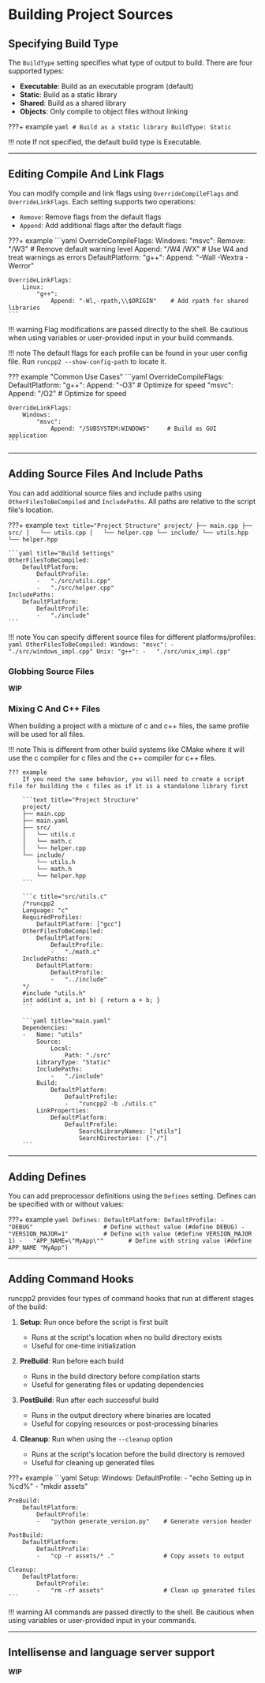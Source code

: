 # Building Project Sources

## Specifying Build Type

The `BuildType` setting specifies what type of output to build. There are four supported types:

- **Executable**: Build as an executable program (default)
- **Static**: Build as a static library
- **Shared**: Build as a shared library
- **Objects**: Only compile to object files without linking

???+ example
    ```yaml
    # Build as a static library
    BuildType: Static
    ```

!!! note
    If not specified, the default build type is Executable.

---

## Editing Compile And Link Flags

You can modify compile and link flags using `OverrideCompileFlags` and `OverrideLinkFlags`. 
Each setting supports two operations:

- `Remove`: Remove flags from the default flags
- `Append`: Add additional flags after the default flags

???+ example
    ```yaml
    OverrideCompileFlags:
        Windows:
            "msvc":
                Remove: "/W3"        # Remove default warning level
                Append: "/W4 /WX"    # Use W4 and treat warnings as errors
        DefaultPlatform:
            "g++":
                Append: "-Wall -Wextra -Werror"

    OverrideLinkFlags:
        Linux:
            "g++":
                Append: "-Wl,-rpath,\\$ORIGIN"    # Add rpath for shared libraries
    ```

!!! warning
    Flag modifications are passed directly to the shell. Be cautious when using variables or 
    user-provided input in your build commands.

!!! note
    The default flags for each profile can be found in your user config file. 
    Run `runcpp2 --show-config-path` to locate it.

??? example "Common Use Cases"
    ```yaml
    OverrideCompileFlags:
        DefaultPlatform:
            "g++":
                Append: "-O3"                    # Optimize for speed
            "msvc":
                Append: "/O2"                    # Optimize for speed
                
    OverrideLinkFlags:
        Windows:
            "msvc":
                Append: "/SUBSYSTEM:WINDOWS"     # Build as GUI application
    ```

---

## Adding Source Files And Include Paths

You can add additional source files and include paths using `OtherFilesToBeCompiled` and `IncludePaths`.
All paths are relative to the script file's location.

???+ example
    ```text title="Project Structure"
    project/
    ├── main.cpp
    ├── src/
    │   └── utils.cpp
    │   └── helper.cpp
    └── include/
        └── utils.hpp
        └── helper.hpp
    ```
    
    ```yaml title="Build Settings"
    OtherFilesToBeCompiled:
        DefaultPlatform:
            DefaultProfile:
            -   "./src/utils.cpp"
            -   "./src/helper.cpp"
    IncludePaths:
        DefaultPlatform:
            DefaultProfile:
            -   "./include"
    ```

!!! note
    You can specify different source files for different platforms/profiles:
    ```yaml
    OtherFilesToBeCompiled:
        Windows:
            "msvc":
            -   "./src/windows_impl.cpp"
        Unix:
            "g++":
            -   "./src/unix_impl.cpp"
    ```

### Globbing Source Files

**WIP**

### Mixing C And C++ Files

When building a project with a mixture of c and c++ files, the same profile will be used for all files. 

!!! note
    This is different from other build systems like CMake where it will use the c compiler for c 
    files and the c++ compiler for c++ files. 
    
    ??? example
        If you need the same behavior, you will need to create a script file for building the c files as if it is a standalone library first
        
        ```text title="Project Structure"
        project/
        ├── main.cpp
        ├── main.yaml
        ├── src/
        │   └── utils.c
        │   └── math.c
        │   └── helper.cpp
        └── include/
            └── utils.h
            └── math.h
            └── helper.hpp
        ```

        ```c title="src/utils.c"
        /*runcpp2
        Language: "c"
        RequiredProfiles:
            DefaultPlatform: ["gcc"]
        OtherFilesToBeCompiled:
            DefaultPlatform:
                DefaultProfile:
                -   "./math.c"
        IncludePaths:
            DefaultPlatform:
                DefaultProfile:
                -   "../include"
        */
        #include "utils.h"
        int add(int a, int b) { return a + b; }
        ```
        
        ```yaml title="main.yaml"
        Dependencies:
        -   Name: "utils"
            Source:
                Local:
                    Path: "./src"
            LibraryType: "Static"
            IncludePaths:
                -   "./include"
            Build:
                DefaultPlatform:
                    DefaultProfile:
                    -   "runcpp2 -b ./utils.c"
            LinkProperties:
                DefaultPlatform:
                    DefaultProfile:
                        SearchLibraryNames: ["utils"]
                        SearchDirectories: ["./"]
        ```

---

## Adding Defines

You can add preprocessor definitions using the `Defines` setting. Defines can be specified with or 
without values:

???+ example
    ```yaml
    Defines:
        DefaultPlatform:
            DefaultProfile:
            -   "DEBUG"                    # Define without value (#define DEBUG)
            -   "VERSION_MAJOR=1"          # Define with value (#define VERSION_MAJOR 1)
            -   "APP_NAME=\"MyApp\""       # Define with string value (#define APP_NAME "MyApp")
    ```

---

## Adding Command Hooks

runcpp2 provides four types of command hooks that run at different stages of the build:

1. **Setup**: Run once before the script is first built
    - Runs at the script's location when no build directory exists
    - Useful for one-time initialization

2. **PreBuild**: Run before each build
    - Runs in the build directory before compilation starts
    - Useful for generating files or updating dependencies

3. **PostBuild**: Run after each successful build
    - Runs in the output directory where binaries are located
    - Useful for copying resources or post-processing binaries

4. **Cleanup**: Run when using the `--cleanup` option
    - Runs at the script's location before the build directory is removed
    - Useful for cleaning up generated files

???+ example
    ```yaml
    Setup:
        Windows:
            DefaultProfile:
            -   "echo Setting up in %cd%"
            -   "mkdir assets"
    
    PreBuild:
        DefaultPlatform:
            DefaultProfile:
            -   "python generate_version.py"    # Generate version header
    
    PostBuild:
        DefaultPlatform:
            DefaultProfile:
            -   "cp -r assets/* ."              # Copy assets to output
    
    Cleanup:
        DefaultPlatform:
            DefaultProfile:
            -   "rm -rf assets"                 # Clean up generated files
    ```

!!! warning
    All commands are passed directly to the shell. Be cautious when using variables or 
    user-provided input in your commands.

---

## Intellisense and language server support
**WIP**
